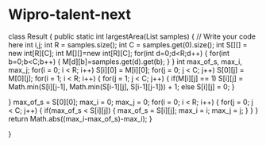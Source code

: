 # Wipro-talent-next
class Result { public static int largestArea(List<List> samples) { // Write your code here int i,j; int R = samples.size(); int C = samples.get(0).size(); int S[][] = new int[R][C]; int M[][]=new int[R][C]; for(int d=0;d<R;d++) { for(int b=0;b<C;b++) { M[d][b]=samples.get(d).get(b); } } int max_of_s, max_i, max_j; for(i = 0; i < R; i++) S[i][0] = M[i][0]; for(j = 0; j < C; j++) S[0][j] = M[0][j]; for(i = 1; i < R; i++) { for(j = 1; j < C; j++) { if(M[i][j] == 1) S[i][j] = Math.min(S[i][j-1], Math.min(S[i-1][j], S[i-1][j-1])) + 1; else S[i][j] = 0; }

} max_of_s = S[0][0]; max_i = 0; max_j = 0; for(i = 0; i < R; i++) { for(j = 0; j < C; j++) { if(max_of_s < S[i][j]) { max_of_s = S[i][j]; max_i = i; max_j = j; } } } return Math.abs((max_i-max_of_s)-max_i); }

}

